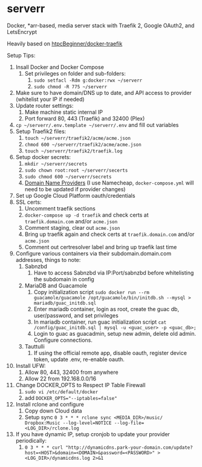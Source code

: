 # serverr
Docker, *arr-based, media server stack with Traefik 2, Google OAuth2, and LetsEncrypt

Heavily based on [htpcBeginner/docker-traefik](https://github.com/htpcBeginner/docker-traefik)

Setup Tips:
1. Insall Docker and Docker Compose
    1. Set privileges on folder and sub-folders:
        1. `sudo setfacl -Rdm g:docker:rwx ~/serverr`
        1. `sudo chmod -R 775 ~/serverr`
1. Make sure to have domain/DNS up to date, and API access to provider (whitelist your IP if needed)
1. Update router settings:
    1. Make machine static internal IP
    1. Port forward 80, 443 (Traefik) and 32400 (Plex)
1. `cp ~/serverr/.env.template ~/serverr/.env` and fill out variables
1. Setup Traefik2 files:
    1. `touch ~/serverr/traefik2/acme/acme.json`
    1. `chmod 600 ~/serverr/traefik2/acme/acme.json`
    1. `touch ~/serverr/traefik2/traefik.log`
1. Setup docker secrets:
    1. `mkdir ~/serverr/secrets`
    1. `sudo chown root:root ~/serverr/secerts`
    1. `sudo chmod 600 ~/serverr/secrets`
    1. [Domain Name Providers](https://docs.traefik.io/https/acme/#providers) (I use Namecheap, `docker-compose.yml` will need to be updated if provider changes)
1. Set up Google Cloud Platform oauth/credentials
1. SSL certs:
    1. Uncomment traefik sections
    1. `docker-compose up -d traefik` and check certs at `traefik.domain.com` and/or `acme.json`
    1. Comment staging, clear out `acme.json`
    1. Bring up traefik again and check certs at `traefik.domain.com` and/or `acme.json`
    1. Comment out certresolver label and bring up traefik last time
1. Configure various containers via their subdomain.domain.com addresses, things to note:
    1. Sabnzbd 
        1. Have to access Sabnzbd via IP:Port/sabnzbd before whitelisting the subdomain in config
    1. MariaDB and Guacamole
        1. Copy initialization script `sudo docker run --rm guacamole/guacamole /opt/guacamole/bin/initdb.sh --mysql > mariadb/guac_initdb.sql`
        1. Enter mariadb container, login as root, create the guac db, user/password, and set privileges
        1. In mariadb container, run guac initialization script `cat /config/guac_initdb.sql | mysql -u <guac_user> -p <guac_db>;`
        1. Login to guac as guacadmin, setup new admin, delete old admin. Configure connections.
    1. Tauttulli
        1. If using the official remote app, disable oauth, register device token, update .env, re-enable oauth.
1. Install UFW:
    1. Allow 80, 443, 32400 from anywhere
    1. Allow 22 from 192.168.0.0/16
1. Change DOCKER_OPTS to Respect IP Table Firewall
    1. `sudo vi /etc/default/docker`
    1. add `DOCKER_OPTS="--iptables=false"`
1. Install rclone and configure
    1. Copy down Cloud data
    1. Setup sync `0 3 * * * rclone sync <MEDIA_DIR>/music/ Dropbox:Music --log-level=NOTICE --log-file=<LOG_DIR>/rclone.log`
1. If you have dynamic IP, setup cronjob to update your provider periodically:
    1. `0 3 * * * curl "http://dynamicdns.park-your-domain.com/update?host=<HOST>&domain=<DOMAIN>&password=<PASSWORD>" > <LOG_DIR>/dynamicdns.log 2>&1`

